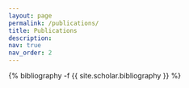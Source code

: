 ```yaml
---
layout: page
permalink: /publications/
title: Publications
description:
nav: true
nav_order: 2
---
```

<!-- _pages/publications.md -->
<div class="publications">

{% bibliography -f {{ site.scholar.bibliography }} %}

</div>
